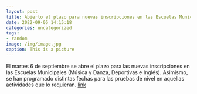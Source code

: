 ```yaml
---
layout: post
title: Abierto el plazo para nuevas inscripciones en las Escuelas Municipales
date: 2022-09-05 14:15:18
categories: uncategorized
tags:
- random
image: /img/image.jpg
caption: This is a picture
---
```

El martes 6 de septiembre se abre el plazo para las nuevas inscripciones en las Escuelas Municipales (Música y Danza, Deportivas e Inglés). Asimismo, se han programado distintas fechas para las pruebas de nivel en aquellas actividades que lo requieran.   [link](https://www.ayto-villacanada.es/noticias/abierto-el-plazo-para-nuevas-inscripciones-en-las-escuelas-municipales/)
